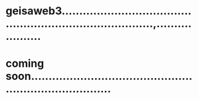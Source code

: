# geisaweb3...............................................................................,....................
# coming soon............................................................................
